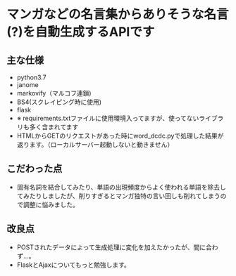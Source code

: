 # マンガなどの名言集からありそうな名言(?)を自動生成するAPIです
## 主な仕様
- python3.7
- janome
- markovify（マルコフ連鎖)
- BS4(スクレイピング時に使用)
- flask
- ※ requirements.txtファイルに使用環境入ってますが、使ってないライブラリも多く含まれてます
- HTMLからGETのリクエストがあった時にword_dcdc.pyで処理した結果が返ります。（ローカルサーバー起動しないと動きません）
## こだわった点
- 固有名詞を結合してみたり、単語の出現頻度からよく使われる単語を除去してみたりしましたが、削りすぎるとマンガ独特の言い回しも削れてしまうので調整に悩みました。
## 改良点
- POSTされたデータによって生成処理に変化を加えたかったが、間に合わず…。
- FlaskとAjaxについてもっと勉強します。
